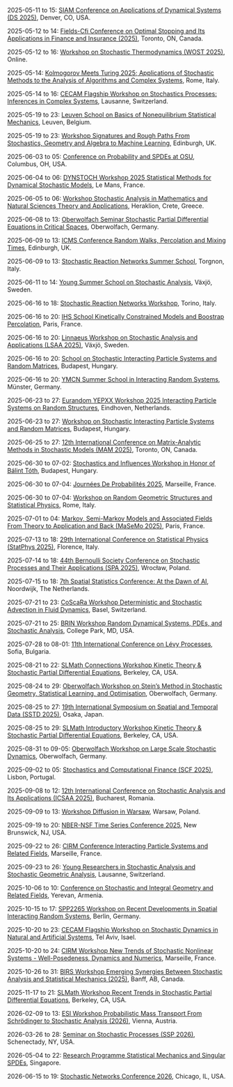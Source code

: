 2025-05-11 to 15: [SIAM Conference on Applications of Dynamical Systems (DS 2025)](https://siam.org/conferences-events/siam-conferences/ds25), Denver, CO, USA.

2025-05-12 to 14: [Fields-Cfi Conference on Optimal Stopping and Its Applications in Finance and Insurance (2025)](http://www.fields.utoronto.ca/activities/24-25/optimal-stopping), Toronto, ON, Canada.

2025-05-12 to 16: [Workshop on Stochastic Thermodynamics (WOST 2025)](https://wostmeeting.org), Online.

2025-05-14: [Kolmogorov Meets Turing 2025; Applications of Stochastic Methods to the Analysis of Algorithms and Complex Systems](https://sites.google.com/view/kmt-2025), Rome, Italy.

2025-05-14 to 16: [CECAM Flagship Workshop on Stochastics Processes: Inferences in Complex Systems](https://cecam.org/workshop-details/stochastics-processes-inferences-in-complex-systems-1390), Lausanne, Switzerland.

2025-05-19 to 23: [Leuven School on Basics of Nonequilibrium Statistical Mechanics](https://indico.fys.kuleuven.be/event/106/), Leuven, Belgium.

2025-05-19 to 23: [Workshop Signatures and Rough Paths From Stochastics, Geometry and Algebra to Machine Learning](https://www.icms.org.uk/SGAtoML), Edinburgh, UK.

2025-06-03 to 05: [Conference on Probability and SPDEs at OSU](https://u.osu.edu/spdeworkshop/), Columbus, OH, USA.

2025-06-04 to 06: [DYNSTOCH Workshop 2025 Statistical Methods for Dynamical Stochastic Models](https://dynstoch2025.mathnum.inrae.fr/), Le Mans, France.

2025-06-05 to 06: [Workshop Stochastic Analysis in Mathematics and Natural Sciences Theory and Applications](https://sites.google.com/view/samans2025/), Heraklion, Crete, Greece.

2025-06-08 to 13: [Oberwolfach Seminar Stochastic Partial Differential Equations in Critical Spaces](https://www.mfo.de/occasion/2524a/www_view), Oberwolfach, Germany.

2025-06-09 to 13: [ICMS Conference Random Walks, Percolation and Mixing Times](https://sites.google.com/view/icmsrwconf/home), Edinburgh, UK.

2025-06-09 to 13: [Stochastic Reaction Networks Summer School](https://constrained.polito.it/stochastic-reaction-networks-summer-school/), Torgnon, Italy.

2025-06-11 to 14: [Young Summer School on Stochastic Analysis](https://sites.google.com/view/ysssa25), Växjö, Sweden.

2025-06-16 to 18: [Stochastic Reaction Networks Workshop](https://constrained.polito.it/stochastic-reaction-networks-workshop/), Torino, Italy.

2025-06-16 to 20: [IHS School Kinetically Constrained Models and Boostrap Percolation](https://indico.math.cnrs.fr/event/13130/), Paris, France.

2025-06-16 to 20: [Linnaeus Workshop on Stochastic Analysis and Applications (LSAA 2025)](https://lnu.se/en/meet-linnaeus-university/current/events/2025/konferenser/lsaa25/), Växjö, Sweden.

2025-06-16 to 20: [School on Stochastic Interacting Particle Systems and Random Matrices](https://erdoscenter.renyi.hu/events/school-stochastic-interacting-particle-systems-and-random-matrices), Budapest, Hungary.

2025-06-16 to 20: [YMCN Summer School in Interacting Random Systems](https://www.uni-muenster.de/MathematicsMuenster/events/2025/ymcn_summer-school_irs.shtml), Münster, Germany.

2025-06-23 to 27: [Eurandom YEPXX Workshop 2025 Interacting Particle Systems on Random Structures](https://www.eurandom.tue.nl/event/yepxx-interacting-particle-systems-on-random-structures/), Eindhoven, Netherlands.

2025-06-23 to 27: [Workshop on Stochastic Interacting Particle Systems and Random Matrices](https://erdoscenter.renyi.hu/events/workshop-stochastic-interacting-particle-systems-and-random-matrices), Budapest, Hungary.

2025-06-25 to 27: [12th International Conference on Matrix-Analytic Methods in Stochastic Models (MAM 2025)](https://sites.google.com/ontariotechu.net/mam-12-conference), Toronto, ON, Canada.

2025-06-30 to 07-02: [Stochastics and Influences Workshop in Honor of Bálint Tóth](https://erdoscenter.renyi.hu/events/stochastics-and-influences-workshop), Budapest, Hungary.

2025-06-30 to 07-04: [Journées De Probabilités 2025](https://www.i2m.univ-amu.fr/en/journee-de-proba-2025/), Marseille, France.

2025-06-30 to 07-04: [Workshop on Random Geometric Structures and Statistical Physics](https://sites.google.com/view/random-geometric-structures/), Rome, Italy.

2025-07-01 to 04: [Markov, Semi-Markov Models and Associated Fields From Theory to Application and Back (MaSeMo 2025)](https://masemo.sciencesconf.org/), Paris, France.

2025-07-13 to 18: [29th International Conference on Statistical Physics (StatPhys 2025)](https://statphys29.org), Florence, Italy.

2025-07-14 to 18: [44th Bernoulli Society Conference on Stochastic Processes and Their Applications (SPA 2025)](https://spa.pwr.edu.pl), Wrocław, Poland.

2025-07-15 to 18: [7th Spatial Statistics Conference: At the Dawn of AI](https://elsevier.com/events/conferences/all/spatial-statistics), Noordwijk, The Netherlands.

2025-07-21 to 23: [CoScaRa Workshop Deterministic and Stochastic Advection in Fluid Dynamics](https://dmi.unibas.ch/en/personen/gianluca-crippa/coscara-workshop-2025/), Basel, Switzerland.

2025-07-21 to 25: [BRIN Workshop Random Dynamical Systems, PDEs, and Stochastic Analysis](https://brinmrc.umd.edu/programs/workshops/summer25/summer25-workshop-random.html), College Park, MD, USA.

2025-07-28 to 08-01: [11th International Conference on Lévy Processes](https://sites.google.com/view/levyconference2025), Sofia, Bulgaria.

2025-08-21 to 22: [SLMath Connections Workshop Kinetic Theory & Stochastic Partial Differential Equations](https://legacy.slmath.org/workshops/1116), Berkeley, CA, USA.

2025-08-24 to 29: [Oberwolfach Workshop on Stein’s Method in Stochastic Geometry, Statistical Learning, and Optimisation](https://mfo.de/occasion/2535b/www_view), Oberwolfach, Germany.

2025-08-25 to 27: [19th International Symposium on Spatial and Temporal Data (SSTD 2025)](https://sstd2025.github.io/), Osaka, Japan.

2025-08-25 to 29: [SLMath Introductory Workshop Kinetic Theory & Stochastic Partial Differential Equations](https://legacy.slmath.org/workshops/1117), Berkeley, CA, USA.

2025-08-31 to 09-05: [Oberwolfach Workshop on Large Scale Stochastic Dynamics](https://mfo.de/occasion/2536/www_view), Oberwolfach, Germany.

2025-09-02 to 05: [Stochastics and Computational Finance (SCF 2025)](https://scf2025.iseg.ulisboa.pt), Lisbon, Portugal.

2025-09-08 to 12: [12th International Conference on Stochastic Analysis and Its Applications (ICSAA 2025)](https://sites.google.com/view/icsaa2025/), Bucharest, Romania.

2025-09-09 to 13: [Workshop Diffusion in Warsaw](https://evolutionarypdes2025.icm.edu.pl/diffusion-in-warsaw/), Warsaw, Poland.

2025-09-19 to 20: [NBER-NSF Time Series Conference 2025](https://econweb.rutgers.edu/nswanson/Main-nbernsf.html), New Brunswick, NJ, USA.

2025-09-22 to 26: [CIRM Conference Interacting Particle Systems and Related Fields](https://conferences.cirm-math.fr/3335.html), Marseille, France.

2025-09-23 to 26: [Young Researchers in Stochastic Analysis and Stochastic Geometric Analysis](https://www.epfl.ch/labs/stoan/events/future-events/young-researchers-workshop/), Lausanne, Switzerland.

2025-10-06 to 10: [Conference on Stochastic and Integral Geometry and Related Fields](https://sig25.org/), Yerevan, Armenia.

2025-10-15 to 17: [SPP2265 Workshop on Recent Developments in Spatial Interacting Random Systems](https://wias-berlin.de/workshops/sirs25/), Berlin, Germany.

2025-10-20 to 23: [CECAM Flagship Workshop on Stochastic Dynamics in Natural and Artificial Systems](https://cecam.org/workshop-details/stochastic-dynamics-in-natural-and-artificial-systems-1428), Tel Aviv, Isael.

2025-10-20 to 24: [CIRM Workshop New Trends of Stochastic Nonlinear Systems - Well-Posedeness, Dynamics and Numerics](https://conferences.cirm-math.fr/3374.html), Marseille, France.

2025-10-26 to 31: [BIRS Workshop Emerging Synergies Between Stochastic Analysis and Statistical Mechanics (2025)](https://www.birs.ca/events/2025/5-day-workshops/25w5367), Banff, AB, Canada.

2025-11-17 to 21: [SLMath Workshop Recent Trends in Stochastic Partial Differential Equations](https://legacy.slmath.org/workshops/1148), Berkeley, CA, USA.

2026-02-09 to 13: [ESI Workshop Probabilistic Mass Transport From Schrödinger to Stochastic Analysis (2026)](https://www.esi.ac.at/events/e581/), Vienna, Austria.

2026-03-26 to 28: [Seminar on Stochastic Processes (SSP 2026)](https://depts.washington.edu/ssproc/ssp_nextssp.php), Schenectady, NY, USA.

2026-05-04 to 22: [Research Programme Statistical Mechanics and Singular SPDEs](https://ims.nus.edu.sg/events/statistics_singularspdes/), Singapore.

2026-06-15 to 19: [Stochastic Networks Conference 2026](https://www.chicagobooth.edu/events/stochastic-networks-conference), Chicago, IL, USA.

